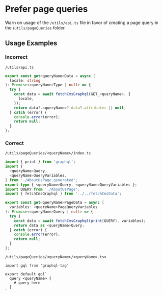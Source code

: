 # Prefer page queries

Warn on usage of the `/utils/api.ts` file in favor of creating a page query in the /`utils/pageQueries` folder.

## Usage Examples

### Incorrect

`/utils/api.ts`

```ts
export const get<queryName>Data = async (
  locale: string
): Promise<<queryName>Type | null> => {
  try {
    const data = await fetchCmsGraphql(GET_<queryName>, {
      locale,
    });
    return data?.<queryName>?.data?.attributes || null;
  } catch (error) {
    console.error(error);
    return null;
  }
};
```

### Correct

`/utils/pageQueries/<queryName>/index.ts`

```ts
import { print } from 'graphql';
import {
  <queryName>Query,
  <queryName>QueryVariables,
} from './AboutUsPage.generated';
export type { <queryName>Query, <queryName>QueryVariables };
import QUERY from './AboutUsPage';
import { fetchCmsGraphql } from '../../fetchCmsData';

export const get<queryName>PageData = async (
  variables: <queryName>PageQueryVariables
): Promise<<queryName>Query | null> => {
  try {
    const data = await fetchCmsGraphql(print(QUERY), variables);
    return data as <queryName>Query;
  } catch (error) {
    console.error(error);
    return null;
  }
};
```

`/utils/pageQueries/<queryName>/<queryName>.tsx`

```tsx
import gql from 'graphql-tag'

export default gql`
  query <queryName> {
    # query here
  }
`
```
